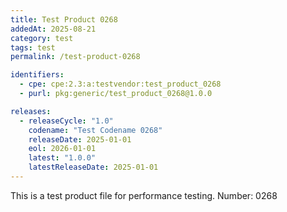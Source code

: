 ```yaml
---
title: Test Product 0268
addedAt: 2025-08-21
category: test
tags: test
permalink: /test-product-0268

identifiers:
  - cpe: cpe:2.3:a:testvendor:test_product_0268
  - purl: pkg:generic/test_product_0268@1.0.0

releases:
  - releaseCycle: "1.0"
    codename: "Test Codename 0268"
    releaseDate: 2025-01-01
    eol: 2026-01-01
    latest: "1.0.0"
    latestReleaseDate: 2025-01-01
---
```


This is a test product file for performance testing. Number: 0268
